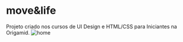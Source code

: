 # move&life
Projeto criado nos cursos de UI Design e HTML/CSS para Iniciantes na Origamid.
![home](https://user-images.githubusercontent.com/42123079/192047424-fe537c5e-90ff-4a1b-8c75-decd25aceac0.gif)
